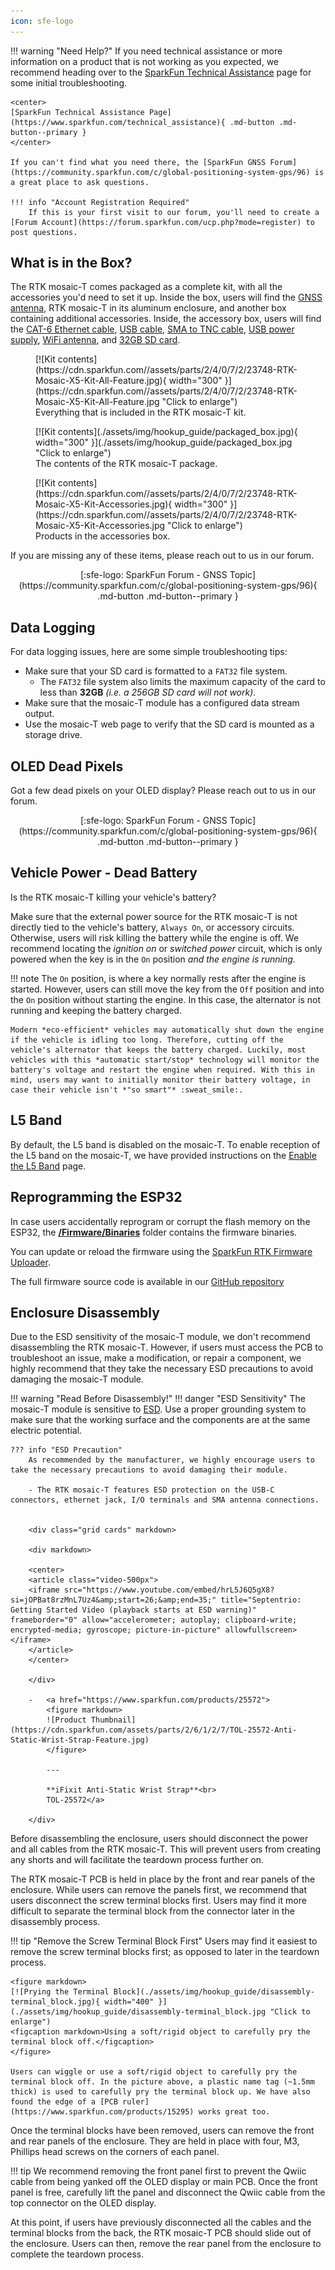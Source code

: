 ```yaml
---
icon: sfe-logo
---
```


!!! warning "Need Help?"
	If you need technical assistance or more information on a product that is not working as you expected, we recommend heading over to the [SparkFun Technical Assistance](https://www.sparkfun.com/technical_assistance) page for some initial troubleshooting.

	<center>
	[SparkFun Technical Assistance Page](https://www.sparkfun.com/technical_assistance){ .md-button .md-button--primary }
	</center>

	If you can't find what you need there, the [SparkFun GNSS Forum](https://community.sparkfun.com/c/global-positioning-system-gps/96) is a great place to ask questions.

	!!! info "Account Registration Required"
		If this is your first visit to our forum, you'll need to create a [Forum Account](https://forum.sparkfun.com/ucp.php?mode=register) to post questions.


## What is in the Box?
The RTK mosaic-T comes packaged as a complete kit, with all the accessories you'd need to set it up. Inside the box, users will find the [GNSS antenna](https://www.sparkfun.com/products/21801), RTK mosaic-T in its aluminum enclosure, and another box containing additional accessories. Inside, the accessory box, users will find the [CAT-6 Ethernet cable](https://www.sparkfun.com/products/8915), [USB cable](https://www.sparkfun.com/products/15424), [SMA to TNC cable](https://www.sparkfun.com/products/21740), [USB power supply](https://www.sparkfun.com/products/11456), [WiFi antenna](https://www.sparkfun.com/products/145), and [32GB SD card](https://www.sparkfun.com/products/19041).

<div class="grid" markdown>

<div markdown>

<figure markdown>
[![Kit contents](https://cdn.sparkfun.com//assets/parts/2/4/0/7/2/23748-RTK-Mosaic-X5-Kit-All-Feature.jpg){ width="300" }](https://cdn.sparkfun.com//assets/parts/2/4/0/7/2/23748-RTK-Mosaic-X5-Kit-All-Feature.jpg "Click to enlarge")
<figcaption markdown>
Everything that is included in the RTK mosaic-T kit.
</figcaption>
</figure>

</div>

<div markdown>

<figure markdown>
[![Kit contents](./assets/img/hookup_guide/packaged_box.jpg){ width="300" }](./assets/img/hookup_guide/packaged_box.jpg "Click to enlarge")
<figcaption markdown>
The contents of the RTK mosaic-T package.
</figcaption>
</figure>

</div>

<div markdown>

<figure markdown>
[![Kit contents](https://cdn.sparkfun.com//assets/parts/2/4/0/7/2/23748-RTK-Mosaic-X5-Kit-Accessories.jpg){ width="300" }](https://cdn.sparkfun.com//assets/parts/2/4/0/7/2/23748-RTK-Mosaic-X5-Kit-Accessories.jpg "Click to enlarge")
<figcaption markdown>
Products in the accessories box.
</figcaption>
</figure>

</div>

</div>

If you are missing any of these items, please reach out to us in our forum.

<center>
[:sfe-logo: SparkFun Forum - GNSS Topic](https://community.sparkfun.com/c/global-positioning-system-gps/96){ .md-button .md-button--primary }
</center>

## Data Logging
For data logging issues, here are some simple troubleshooting tips:

* Make sure that your SD card is formatted to a `FAT32` file system.
	* The `FAT32` file system also limits the maximum capacity of the card to less than **32GB** *(i.e. a 256GB SD card will not work)*.
* Make sure that the mosaic-T module has a configured data stream output.
* Use the mosaic-T web page to verify that the SD card is mounted as a storage drive.


## OLED Dead Pixels
Got a few dead pixels on your OLED display? Please reach out to us in our forum.

<center>
[:sfe-logo: SparkFun Forum - GNSS Topic](https://community.sparkfun.com/c/global-positioning-system-gps/96){ .md-button .md-button--primary }
</center>


## Vehicle Power - Dead Battery
Is the RTK mosaic-T killing your vehicle's battery?

Make sure that the external power source for the RTK mosaic-T is not directly tied to the vehicle's battery, `Always On`, or accessory circuits. Otherwise, users will risk killing the battery while the engine is off. We recommend locating the *ignition on* or *switched power* circuit, which is only powered when the key is in the `On` position *and the engine is running*.

!!! note
	The `On` position, is where a key normally rests after the engine is started. However, users can still move the key from the `Off` position and into the `On` position without starting the engine. In this case, the alternator is not running and keeping the battery charged.

	Modern *eco-efficient* vehicles may automatically shut down the engine if the vehicle is idling too long. Therefore, cutting off the vehicle's alternator that keeps the battery charged. Luckily, most vehicles with this *automatic start/stop* technology will monitor the battery's voltage and restart the engine when required. With this in mind, users may want to initially monitor their battery voltage, in case their vehicle isn't *"so smart"* :sweat_smile:.


## L5 Band
By default, the L5 band is disabled on the mosaic-T. To enable reception of the L5 band on the mosaic-T, we have provided instructions on the [Enable the L5 Band](../L5) page.


## Reprogramming the ESP32
In case users accidentally reprogram or corrupt the flash memory on the ESP32, the **[/Firmware/Binaries](https://github.com/sparkfun/SparkFun_RTK_mosaic-T/tree/main/Firmware/Binaries)** folder contains the firmware binaries.

You can update or reload the firmware using the [SparkFun RTK Firmware Uploader](https://github.com/sparkfun/SparkFun_RTK_Firmware_Uploader).

The full firmware source code is available in our [GitHub repository](https://github.com/sparkfun/SparkFun_RTK_mosaic-T/tree/main/Firmware/RTK_mosaic-T_Firmware)

## Enclosure Disassembly
Due to the ESD sensitivity of the mosaic-T module, we don't recommend disassembling the RTK mosaic-T. However, if users must access the PCB to troubleshoot an issue, make a modification, or repair a component, we highly recommend that they take the necessary ESD precautions to avoid damaging the mosaic-T module.

!!! warning "Read Before Disassembly!"
	!!! danger "ESD Sensitivity"
		The mosaic-T module is sensitive to [ESD](https://en.wikipedia.org/wiki/Electrostatic_discharge "Electrostatic Discharge"). Use a proper grounding system to make sure that the working surface and the components are at the same electric potential.

	??? info "ESD Precaution"
		As recommended by the manufacturer, we highly encourage users to take the necessary precautions to avoid damaging their module.

		- The RTK mosaic-T features ESD protection on the USB-C connectors, ethernet jack, I/O terminals and SMA antenna connections.


		<div class="grid cards" markdown>

		<div markdown>

		<center>
		<article class="video-500px">
		<iframe src="https://www.youtube.com/embed/hrL5J6Q5gX8?si=jOPBat8rzMnL7Uz4&amp;start=26;&amp;end=35;" title="Septentrio: Getting Started Video (playback starts at ESD warning)" frameborder="0" allow="accelerometer; autoplay; clipboard-write; encrypted-media; gyroscope; picture-in-picture" allowfullscreen></iframe>
		</article>
		</center>

		</div>

		-   <a href="https://www.sparkfun.com/products/25572">
			<figure markdown>
			![Product Thumbnail](https://cdn.sparkfun.com/assets/parts/2/6/1/2/7/TOL-25572-Anti-Static-Wrist-Strap-Feature.jpg)
			</figure>		

			---

			**iFixit Anti-Static Wrist Strap**<br>
			TOL-25572</a>

		</div>

Before disassembling the enclosure, users should disconnect the power and all cables from the RTK mosaic-T. This will prevent users from creating any shorts and will facilitate the teardown process further on.

The RTK mosaic-T PCB is held in place by the front and rear panels of the enclosure. While users can remove the panels first, we recommend that users disconnect the screw terminal blocks first. Users may find it more difficult to separate the terminal block from the connector later in the disassembly process.

!!! tip "Remove the Screw Terminal Block First"
	Users may find it easiest to remove the screw terminal blocks first; as opposed to later in the teardown process.

	<figure markdown>
	[![Prying the Terminal Block](./assets/img/hookup_guide/disassembly-terminal_block.jpg){ width="400" }](./assets/img/hookup_guide/disassembly-terminal_block.jpg "Click to enlarge")
	<figcaption markdown>Using a soft/rigid object to carefully pry the terminal block off.</figcaption>
	</figure>

	Users can wiggle or use a soft/rigid object to carefully pry the terminal block off. In the picture above, a plastic name tag (~1.5mm thick) is used to carefully pry the terminal block up. We have also found the edge of a [PCB ruler](https://www.sparkfun.com/products/15295) works great too.


Once the terminal blocks have been removed, users can remove the front and rear panels of the enclosure. They are held in place with four, M3, Phillips head screws on the corners of each panel.

!!! tip
	We recommend removing the front panel first to prevent the Qwiic cable from being yanked off the OLED display or main PCB. Once the front panel is free, carefully lift the panel and disconnect the Qwiic cable from the top connector on the OLED display.

At this point, if users have previously disconnected all the cables and the terminal blocks from the back, the RTK mosaic-T PCB should slide out of the enclosure. Users can then, remove the rear panel from the enclosure to complete the teardown process.
